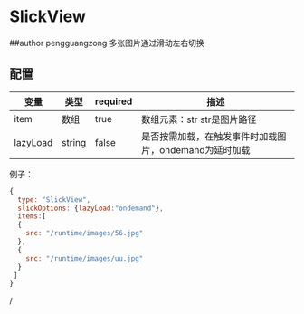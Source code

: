 # SlickView
##author pengguangzong
多张图片通过滑动左右切换


## 配置

变量 | 类型 | required | 描述
----|------|----------|-----
item  | 数组 | true    | 数组元素：str str是图片路径
lazyLoad | string | false| 是否按需加载，在触发事件时加载图片，ondemand为延时加载
例子：

```js
{
  type: "SlickView",
  slickOptions: {lazyLoad:"ondemand"},
  items:[
  {
    src: "/runtime/images/56.jpg"
  },
  {
    src: "/runtime/images/uu.jpg"
  }
 ]
}
```
/
